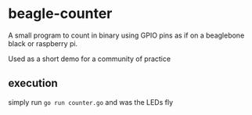 # beagle-counter

A small program to count in binary using GPIO pins as if on a beaglebone black or raspberry pi.

Used as a short demo for a community of practice

## execution
simply run `go run counter.go` and was the LEDs fly
